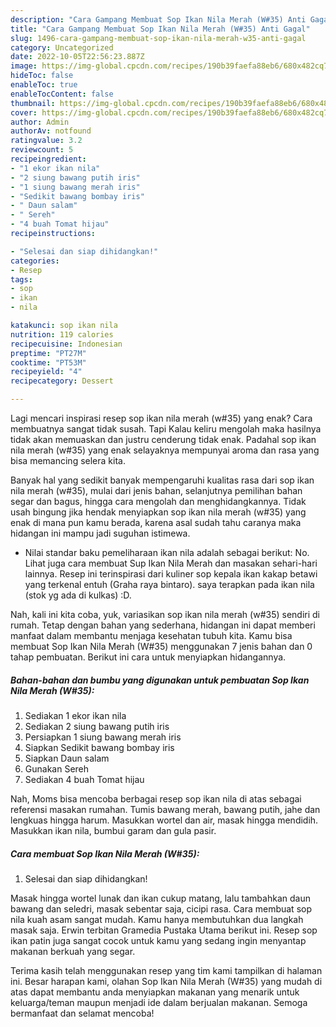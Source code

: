 ```yaml
---
description: "Cara Gampang Membuat Sop Ikan Nila Merah (W#35) Anti Gagal"
title: "Cara Gampang Membuat Sop Ikan Nila Merah (W#35) Anti Gagal"
slug: 1496-cara-gampang-membuat-sop-ikan-nila-merah-w35-anti-gagal
category: Uncategorized
date: 2022-10-05T22:56:23.887Z
image: https://img-global.cpcdn.com/recipes/190b39faefa88eb6/680x482cq70/sop-ikan-nila-merah-w35-foto-resep-utama.jpg
hideToc: false
enableToc: true
enableTocContent: false
thumbnail: https://img-global.cpcdn.com/recipes/190b39faefa88eb6/680x482cq70/sop-ikan-nila-merah-w35-foto-resep-utama.jpg
cover: https://img-global.cpcdn.com/recipes/190b39faefa88eb6/680x482cq70/sop-ikan-nila-merah-w35-foto-resep-utama.jpg
author: Admin
authorAv: notfound
ratingvalue: 3.2
reviewcount: 5
recipeingredient:
- "1 ekor ikan nila"
- "2 siung bawang putih iris"
- "1 siung bawang merah iris"
- "Sedikit bawang bombay iris"
- " Daun salam"
- " Sereh"
- "4 buah Tomat hijau"
recipeinstructions:

- "Selesai dan siap dihidangkan!"
categories:
- Resep
tags:
- sop
- ikan
- nila

katakunci: sop ikan nila 
nutrition: 119 calories
recipecuisine: Indonesian
preptime: "PT27M"
cooktime: "PT53M"
recipeyield: "4"
recipecategory: Dessert

---
```



Lagi mencari inspirasi resep sop ikan nila merah (w#35) yang enak? Cara membuatnya sangat tidak susah. Tapi Kalau keliru mengolah maka hasilnya tidak akan memuaskan dan justru cenderung tidak enak. Padahal sop ikan nila merah (w#35) yang enak selayaknya mempunyai aroma dan rasa yang bisa memancing selera kita.


Banyak hal yang sedikit banyak mempengaruhi kualitas rasa dari sop ikan nila merah (w#35), mulai dari jenis bahan, selanjutnya pemilihan bahan segar dan bagus, hingga cara mengolah dan menghidangkannya. Tidak usah bingung jika hendak menyiapkan sop ikan nila merah (w#35) yang enak di mana pun kamu berada, karena asal sudah tahu caranya maka hidangan ini mampu jadi suguhan istimewa.

- Nilai standar baku pemeliharaan ikan nila adalah sebagai berikut: No. Lihat juga cara membuat Sup Ikan Nila Merah dan masakan sehari-hari lainnya. Resep ini terinspirasi dari kuliner sop kepala ikan kakap betawi yang terkenal entuh (Graha raya bintaro). saya terapkan pada ikan nila (stok yg ada di kulkas) :D.


Nah, kali ini kita coba, yuk, variasikan sop ikan nila merah (w#35) sendiri di rumah. Tetap dengan bahan yang sederhana, hidangan ini dapat memberi manfaat dalam membantu menjaga kesehatan tubuh kita. Kamu bisa membuat Sop Ikan Nila Merah (W#35) menggunakan 7 jenis bahan dan 0 tahap pembuatan. Berikut ini cara untuk menyiapkan hidangannya.

<!--inarticleads1-->

##### Bahan-bahan dan bumbu yang digunakan untuk pembuatan Sop Ikan Nila Merah (W#35):

1. Sediakan 1 ekor ikan nila
1. Sediakan 2 siung bawang putih iris
1. Persiapkan 1 siung bawang merah iris
1. Siapkan Sedikit bawang bombay iris
1. Siapkan  Daun salam
1. Gunakan  Sereh
1. Sediakan 4 buah Tomat hijau


Nah, Moms bisa mencoba berbagai resep sop ikan nila di atas sebagai referensi masakan rumahan. Tumis bawang merah, bawang putih, jahe dan lengkuas hingga harum. Masukkan wortel dan air, masak hingga mendidih. Masukkan ikan nila, bumbui garam dan gula pasir. 

<!--inarticleads2-->

##### Cara membuat Sop Ikan Nila Merah (W#35):


1. Selesai dan siap dihidangkan!

Masak hingga wortel lunak dan ikan cukup matang, lalu tambahkan daun bawang dan seledri, masak sebentar saja, cicipi rasa. Cara membuat sop nila kuah asam sangat mudah. Kamu hanya membutuhkan dua langkah masak saja. Erwin terbitan Gramedia Pustaka Utama berikut ini. Resep sop ikan patin juga sangat cocok untuk kamu yang sedang ingin menyantap makanan berkuah yang segar. 

Terima kasih telah menggunakan resep yang tim kami tampilkan di halaman ini. Besar harapan kami, olahan Sop Ikan Nila Merah (W#35) yang mudah di atas dapat membantu anda menyiapkan makanan yang menarik untuk keluarga/teman maupun menjadi ide dalam berjualan makanan. Semoga bermanfaat dan selamat mencoba!
